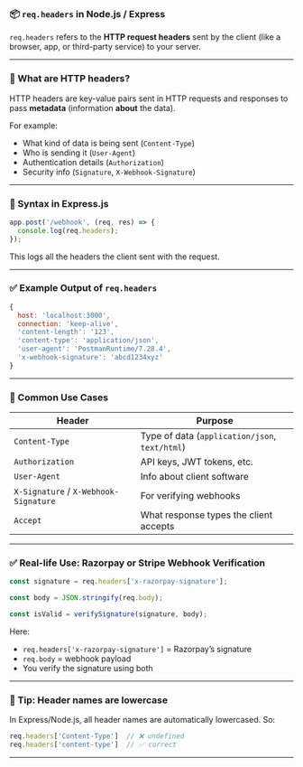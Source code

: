 ### 📦 `req.headers` in Node.js / Express

`req.headers` refers to the **HTTP request headers** sent by the client (like a browser, app, or third-party service) to your server.

---

### 🧠 What are HTTP headers?

HTTP headers are key-value pairs sent in HTTP requests and responses to pass **metadata** (information **about** the data).

For example:

* What kind of data is being sent (`Content-Type`)
* Who is sending it (`User-Agent`)
* Authentication details (`Authorization`)
* Security info (`Signature`, `X-Webhook-Signature`)

---

### 🔹 Syntax in Express.js

```js
app.post('/webhook', (req, res) => {
  console.log(req.headers);
});
```

This logs all the headers the client sent with the request.

---

### ✅ Example Output of `req.headers`

```js
{
  host: 'localhost:3000',
  connection: 'keep-alive',
  'content-length': '123',
  'content-type': 'application/json',
  'user-agent': 'PostmanRuntime/7.28.4',
  'x-webhook-signature': 'abcd1234xyz'
}
```

---

### 🔐 Common Use Cases

| Header                                | Purpose                                        |
| ------------------------------------- | ---------------------------------------------- |
| `Content-Type`                        | Type of data (`application/json`, `text/html`) |
| `Authorization`                       | API keys, JWT tokens, etc.                     |
| `User-Agent`                          | Info about client software                     |
| `X-Signature` / `X-Webhook-Signature` | For verifying webhooks                         |
| `Accept`                              | What response types the client accepts         |

---

### ✅ Real-life Use: Razorpay or Stripe Webhook Verification

```js
const signature = req.headers['x-razorpay-signature'];

const body = JSON.stringify(req.body);

const isValid = verifySignature(signature, body);
```

Here:

* `req.headers['x-razorpay-signature']` = Razorpay’s signature
* `req.body` = webhook payload
* You verify the signature using both

---

### 🧪 Tip: Header names are lowercase

In Express/Node.js, all header names are automatically lowercased.
So:

```js
req.headers['Content-Type']  // ❌ undefined
req.headers['content-type']  // ✅ correct
```

---

